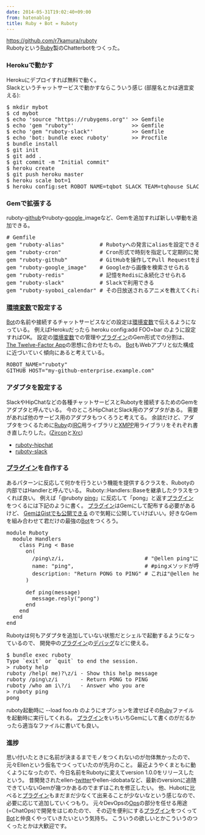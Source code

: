```yaml
---
date: 2014-05-31T19:02:40+09:00
from: hatenablog
title: Ruby + Bot = Ruboty
---
```


<p><a href="https://github.com/r7kamura/ruboty">https://github.com/r7kamura/ruboty</a><br/>
Rubotyという<a class="keyword" href="http://d.hatena.ne.jp/keyword/Ruby">Ruby</a>製のChatterbotをつくった。</p>

<h3>Herokuで動かす</h3>

<p>Herokuにデプロイすれば無料で動く。<br/>
Slackというチャットサービスで動かすならこういう感じ (部屋名とかは適宜変える):</p>

<pre class="code" data-lang="" data-unlink>$ mkdir mybot
$ cd mybot
$ echo &#39;source &#34;https://rubygems.org&#34;&#39; &gt;&gt; Gemfile
$ echo &#39;gem &#34;ruboty&#34;&#39;                  &gt;&gt; Gemfile
$ echo &#39;gem &#34;ruboty-slack&#34;&#39;            &gt;&gt; Gemfile
$ echo &#39;bot: bundle exec ruboty&#39;       &gt;&gt; Procfile
$ bundle install
$ git init
$ git add .
$ git commit -m &#34;Initial commit&#34;
$ heroku create
$ git push heroku master
$ heroku scale bot=1
$ heroku config:set ROBOT_NAME=tqbot SLACK_TEAM=tqhouse SLACK_USERNAME=tqbot SLACK_ROOM=general SLACK_PASSWORD=XXX</pre>


<h3>Gemで拡張する</h3>

<p>ruboty-<a class="keyword" href="http://d.hatena.ne.jp/keyword/github">github</a>やruboty-<a class="keyword" href="http://d.hatena.ne.jp/keyword/google">google</a>_imageなど、Gemを追加すれば新しい挙動を追加できる。</p>

<pre class="code lang-ruby" data-lang="ruby" data-unlink><span class="synComment"># Gemfile</span>
gem <span class="synSpecial">&quot;</span><span class="synConstant">ruboty-alias</span><span class="synSpecial">&quot;</span>           <span class="synComment"># Rubotyへの発言にaliasを設定できる (LGTMって言ったらLGTM画像を探してくれるとか)</span>
gem <span class="synSpecial">&quot;</span><span class="synConstant">ruboty-cron</span><span class="synSpecial">&quot;</span>            <span class="synComment"># Cron形式で時刻を指定して定期的に発言させられる</span>
gem <span class="synSpecial">&quot;</span><span class="synConstant">ruboty-github</span><span class="synSpecial">&quot;</span>          <span class="synComment"># GitHubを操作してPull Requestを出させたりできる</span>
gem <span class="synSpecial">&quot;</span><span class="synConstant">ruboty-google_image</span><span class="synSpecial">&quot;</span>    <span class="synComment"># Googleから画像を検索させられる</span>
gem <span class="synSpecial">&quot;</span><span class="synConstant">ruboty-redis</span><span class="synSpecial">&quot;</span>           <span class="synComment"># 記憶をRedisに永続化させられる</span>
gem <span class="synSpecial">&quot;</span><span class="synConstant">ruboty-slack</span><span class="synSpecial">&quot;</span>           <span class="synComment"># Slackで利用できる</span>
gem <span class="synSpecial">&quot;</span><span class="synConstant">ruboty-syoboi_calendar</span><span class="synSpecial">&quot;</span> <span class="synComment"># その日放送されるアニメを教えてくれる</span>
</pre>


<h3><a class="keyword" href="http://d.hatena.ne.jp/keyword/%B4%C4%B6%AD%CA%D1%BF%F4">環境変数</a>で設定する</h3>

<p><a class="keyword" href="http://d.hatena.ne.jp/keyword/Bot">Bot</a>の名前や接続するチャットサービスなどの設定は<a class="keyword" href="http://d.hatena.ne.jp/keyword/%B4%C4%B6%AD%CA%D1%BF%F4">環境変数</a>で伝えるようになっている。
例えばHerokuだったら heroku config:add FOO=bar のように設定すればOK。
設定の<a class="keyword" href="http://d.hatena.ne.jp/keyword/%B4%C4%B6%AD%CA%D1%BF%F4">環境変数</a>での管理や<a class="keyword" href="http://d.hatena.ne.jp/keyword/%A5%D7%A5%E9%A5%B0%A5%A4%A5%F3">プラグイン</a>のGem形式での分割は、
<a href="http://12factor.net/">The Twelve-Factor App</a>の思想に合わせたもの。
<a class="keyword" href="http://d.hatena.ne.jp/keyword/Bot">Bot</a>もWebアプリと似た構成に近づいていく傾向にあると考えている。</p>

<pre class="code" data-lang="" data-unlink>ROBOT_NAME=&#34;ruboty&#34;
GITHUB_HOST=&#34;my-github-enterprise.example.com&#34;</pre>


<h3>アダプタを設定する</h3>

<p>SlackやHipChatなどの各種チャットサービスとRubotyを接続するためのGemをアダプタと呼んでいる。
今のところHipChatとSlack用のアダプタがある。
需要があれば他のサービス用のアダプタもつくろうと考えてる。
余談だけど、アダプタをつくるために<a class="keyword" href="http://d.hatena.ne.jp/keyword/Ruby">Ruby</a>の<a class="keyword" href="http://d.hatena.ne.jp/keyword/IRC">IRC</a>用ライブラリと<a class="keyword" href="http://d.hatena.ne.jp/keyword/XMPP">XMPP</a>用ライブラリをそれぞれ書き直したりした。(<a href="https://github.com/r7kamura/zircon">Zircon</a>と<a href="https://github.com/r7kamura/xrc">Xrc</a>)</p>

<ul>
<li><a href="https://github.com/r7kamura/ruboty-hipchat">ruboty-hipchat</a></li>
<li><a href="https://github.com/r7kamura/ruboty-slack">ruboty-slack</a></li>
</ul>


<h3><a class="keyword" href="http://d.hatena.ne.jp/keyword/%A5%D7%A5%E9%A5%B0%A5%A4%A5%F3">プラグイン</a>を自作する</h3>

<p>あるパターンに反応して何かを行うという機能を提供するクラスを、Rubotyの内部ではHandlerと呼んでいる。
Ruboty::Handlers::Baseを継承したクラスをつくれば良い。
例えば「@ruboty <a class="keyword" href="http://d.hatena.ne.jp/keyword/ping">ping</a>」に反応して「pong」と返す<a class="keyword" href="http://d.hatena.ne.jp/keyword/%A5%D7%A5%E9%A5%B0%A5%A4%A5%F3">プラグイン</a>をつくるには下記のように書く。
<a class="keyword" href="http://d.hatena.ne.jp/keyword/%A5%D7%A5%E9%A5%B0%A5%A4%A5%F3">プラグイン</a>はGemにして配布する必要があるけど、
<a href="http://qiita.com/r7kamura/items/5e7d082d8e0d0471d71d">GemはGistでも公開できる</a>
ので気軽に公開していけばいい。好きなGemを組み合わせて君だけの最強の<a class="keyword" href="http://d.hatena.ne.jp/keyword/Bot">Bot</a>をつくろう。</p>

<pre class="code lang-ruby" data-lang="ruby" data-unlink><span class="synPreProc">module</span> <span class="synType">Ruboty</span>
  <span class="synPreProc">module</span> <span class="synType">Handlers</span>
    <span class="synPreProc">class</span> <span class="synType">Ping</span> &lt; <span class="synType">Base</span>
      on(
        <span class="synSpecial">/</span><span class="synConstant">ping</span><span class="synSpecial">\z/i</span>,                         <span class="synComment"># &quot;@ellen ping&quot;に反応して</span>
        <span class="synConstant">name</span>: <span class="synSpecial">&quot;</span><span class="synConstant">ping</span><span class="synSpecial">&quot;</span>,                      <span class="synComment"># #pingメソッドが呼ばれる</span>
        <span class="synConstant">description</span>: <span class="synSpecial">&quot;</span><span class="synConstant">Return PONG to PING</span><span class="synSpecial">&quot;</span> <span class="synComment"># これは&quot;@ellen help&quot;でhelpを表示したとき説明文として表示される</span>
      )

      <span class="synPreProc">def</span> <span class="synIdentifier">ping</span>(message)
        message.reply(<span class="synSpecial">&quot;</span><span class="synConstant">pong</span><span class="synSpecial">&quot;</span>)
      <span class="synPreProc">end</span>
    <span class="synPreProc">end</span>
  <span class="synPreProc">end</span>
<span class="synPreProc">end</span>
</pre>


<p>Rubotyは何もアダプタを追加していない状態だとシェルで起動するようになっているので、
開発中の<a class="keyword" href="http://d.hatena.ne.jp/keyword/%A5%D7%A5%E9%A5%B0%A5%A4%A5%F3">プラグイン</a>の<a class="keyword" href="http://d.hatena.ne.jp/keyword/%A5%C7%A5%D0%A5%C3%A5%B0">デバッグ</a>などに使える。</p>

<pre class="code" data-lang="" data-unlink>$ bundle exec ruboty
Type `exit` or `quit` to end the session.
&gt; ruboty help
ruboty /help( me)?\z/i - Show this help message
ruboty /ping\z/i       - Return PONG to PING
ruboty /who am i\?/i   - Answer who you are
&gt; ruboty ping
pong</pre>


<p>ruboty起動時に --load foo.rb のようにオプションを渡せばその<a class="keyword" href="http://d.hatena.ne.jp/keyword/Ruby">Ruby</a>ファイルを起動時に実行してくれる。
<a class="keyword" href="http://d.hatena.ne.jp/keyword/%A5%D7%A5%E9%A5%B0%A5%A4%A5%F3">プラグイン</a>をいちいちGemにして書くのがだるかったら適当なファイルに書いても良い。</p>

<h3>進捗</h3>

<p>思い付いたときに名前が決まるまでモノをつくれないのが勿体無かったので、元々Ellenという仮名でつくっていたのが先月のこと。
最近ようやくまともに動くようになったので、今日名前をRubotyに変えてversion 1.0.0をリリースしたという。
昔開発されたellen-<a class="keyword" href="http://d.hatena.ne.jp/keyword/twitter">twitter</a>やellen-idobataなど、最新のversionに追随できていないGemが幾つかあるのでまずはこれを修正したい。
他、Hubotに比べると<a class="keyword" href="http://d.hatena.ne.jp/keyword/%A5%D7%A5%E9%A5%B0%A5%A4%A5%F3">プラグイン</a>もまだまだ少なくて出来ることが少ないなという感じなので、必要に応じて追加していくつもり。
元々DevOpsの<a class="keyword" href="http://d.hatena.ne.jp/keyword/Ops">Ops</a>の部分を任せる用途(=ChatOps)で開発をはじめたので、
その辺を便利にする<a class="keyword" href="http://d.hatena.ne.jp/keyword/%A5%D7%A5%E9%A5%B0%A5%A4%A5%F3">プラグイン</a>をつくって<a class="keyword" href="http://d.hatena.ne.jp/keyword/Bot">Bot</a>と仲良くやっていきたいという気持ち。
こういうの欲しいとかこういうのつくったとかは大歓迎です。</p>

